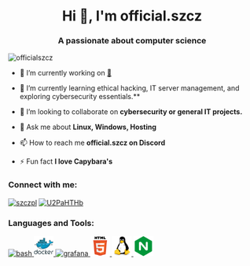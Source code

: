 <h1 align="center">Hi 👋, I'm official.szcz</h1>
<h3 align="center">A passionate about computer science</h3>

<p align="left"> <img src="https://komarev.com/ghpvc/?username=officialszcz&label=Profile%20views&color=0e75b6&style=flat" alt="officialszcz" /> </p>

- 🔭 I’m currently working on [👀](https://officialszcz.tech)

- 🌱 I’m currently learning ethical hacking, IT server management, and exploring cybersecurity essentials.**

- 👯 I’m looking to collaborate on **cybersecurity or general IT projects.**

- 💬 Ask me about **Linux, Windows, Hosting**

- 📫 How to reach me **official.szcz on Discord**

- ⚡ Fun fact **I love Capybara's**

<h3 align="left">Connect with me:</h3>
<p align="left">
<a href="https://www.youtube.com/c/szczpl" target="blank"><img align="center" src="https://raw.githubusercontent.com/rahuldkjain/github-profile-readme-generator/master/src/images/icons/Social/youtube.svg" alt="szczpl" height="30" width="40" /></a>
<a href="https://discord.gg/U2PaHTHb" target="blank"><img align="center" src="https://raw.githubusercontent.com/rahuldkjain/github-profile-readme-generator/master/src/images/icons/Social/discord.svg" alt="U2PaHTHb" height="30" width="40" /></a>
</p>

<h3 align="left">Languages and Tools:</h3>
<p align="left"> <a href="https://www.gnu.org/software/bash/" target="_blank" rel="noreferrer"> <img src="https://www.vectorlogo.zone/logos/gnu_bash/gnu_bash-icon.svg" alt="bash" width="40" height="40"/> </a> <a href="https://www.docker.com/" target="_blank" rel="noreferrer"> <img src="https://raw.githubusercontent.com/devicons/devicon/master/icons/docker/docker-original-wordmark.svg" alt="docker" width="40" height="40"/> </a> <a href="https://grafana.com" target="_blank" rel="noreferrer"> <img src="https://www.vectorlogo.zone/logos/grafana/grafana-icon.svg" alt="grafana" width="40" height="40"/> </a> <a href="https://www.w3.org/html/" target="_blank" rel="noreferrer"> <img src="https://raw.githubusercontent.com/devicons/devicon/master/icons/html5/html5-original-wordmark.svg" alt="html5" width="40" height="40"/> </a> <a href="https://www.linux.org/" target="_blank" rel="noreferrer"> <img src="https://raw.githubusercontent.com/devicons/devicon/master/icons/linux/linux-original.svg" alt="linux" width="40" height="40"/> </a> <a href="https://www.nginx.com" target="_blank" rel="noreferrer"> <img src="https://raw.githubusercontent.com/devicons/devicon/master/icons/nginx/nginx-original.svg" alt="nginx" width="40" height="40"/> </a> </p>

